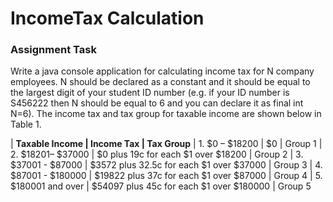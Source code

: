 # IncomeTax Calculation

### Assignment Task

Write a java console application for calculating income tax for N company employees. N should be declared as a constant and it should be equal to the largest digit of your student ID number (e.g. if your ID number is S456222 then N should be equal to 6 and you can declare it as final int N=6). The income tax and tax group for taxable income are  shown below in Table 1.

| **Taxable Income	    | Income Tax	                                | Tax Group**
| 1. $0 – $18200	      | $0	                                        | Group 1
| 2. $18201– $37000	    | $0 plus 19c for each $1 over $18200	        | Group 2
| 3. $37001 - $87000	  | $3572 plus 32.5c for each $1 over $37000	  | Group 3
| 4. $87001 - $180000	  | $19822 plus 37c for each $1 over $87000	    | Group 4
| 5. $180001 and over	  | $54097 plus 45c for each $1 over $180000	  | Group 5
